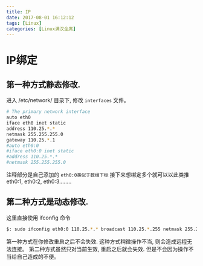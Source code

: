 ```yaml
---
title: IP
date: 2017-08-01 16:12:12
tags: [Linux]
categories: [Linux满汉全席]
---
```


# IP绑定

## 第一种方式静态修改.

进入 /etc/network/ 目录下, 修改 `interfaces` 文件。

``` bash
# The primary network interface
auto eth0
iface eth0 inet static
address 110.25.*.*
netmask 255.255.255.0
gateway 110.25.*.1
#auto eth0:0
#iface eth0:0 inet static
#address 110.25.*.*
#netmask 255.255.255.0
```

注释部分是自己添加的 `eth0:0类似于数组下标` 接下来想绑定多个就可以以此类推eth0:1, eth0:2, eth0:3........

## 第二种方式是动态修改.

这里直接使用 ifconfig 命令

``` bash
$: sudo ifconfig eth0:0 110.25.*.* broadcast 110.25.*.255 netmask 255.255.255.0 
```

第一种方式在你修改重启之后不会失效. 这种方式稍微操作不当, 则会造成远程无法连接。 第二种方式虽然只对当前生效, 重启之后就会失效. 但是不会因为操作不当给自己造成的不便。

